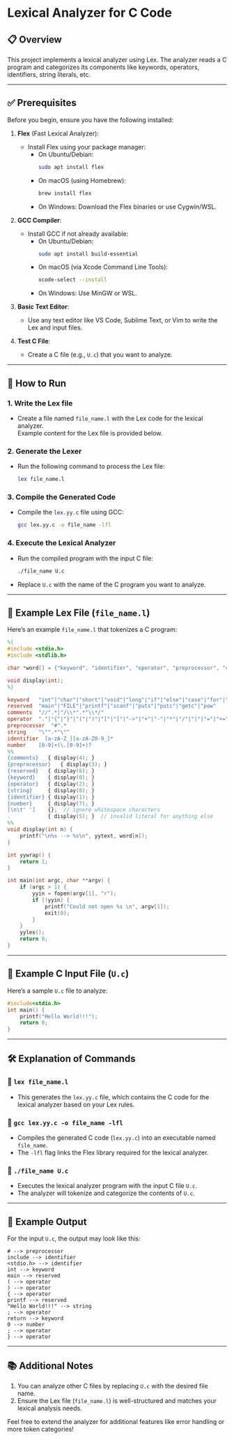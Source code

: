 # Lexical Analyzer for C Code

## 📋 Overview
This project implements a lexical analyzer using Lex. The analyzer reads a C program and categorizes its components like keywords, operators, identifiers, string literals, etc.

---

## ✅ Prerequisites

Before you begin, ensure you have the following installed:

1. **Flex** (Fast Lexical Analyzer):
   - Install Flex using your package manager:
     - On Ubuntu/Debian:  
       ```bash
       sudo apt install flex
       ```
     - On macOS (using Homebrew):  
       ```bash
       brew install flex
       ```
     - On Windows: Download the Flex binaries or use Cygwin/WSL.

2. **GCC Compiler**:
   - Install GCC if not already available:
     - On Ubuntu/Debian:  
       ```bash
       sudo apt install build-essential
       ```
     - On macOS (via Xcode Command Line Tools):  
       ```bash
       xcode-select --install
       ```
     - On Windows: Use MinGW or WSL.

3. **Basic Text Editor**:
   - Use any text editor like VS Code, Sublime Text, or Vim to write the Lex and input files.

4. **Test C File**:
   - Create a C file (e.g., `U.c`) that you want to analyze.

---

## 🚀 How to Run

### 1. Write the Lex file
- Create a file named `file_name.l` with the Lex code for the lexical analyzer.  
  Example content for the Lex file is provided below.

### 2. Generate the Lexer
- Run the following command to process the Lex file:
  ```bash
  lex file_name.l
  ```

### 3. Compile the Generated Code
- Compile the `lex.yy.c` file using GCC:
  ```bash
  gcc lex.yy.c -o file_name -lfl
  ```

### 4. Execute the Lexical Analyzer
- Run the compiled program with the input C file:
  ```bash
  ./file_name U.c
  ```

- Replace `U.c` with the name of the C program you want to analyze.

---

## 📂 Example Lex File (`file_name.l`)

Here’s an example `file_name.l` that tokenizes a C program:

```lex
%{
#include <stdio.h>
#include <stdlib.h>

char *word[] = {"keyword", "identifier", "operator", "preprocessor", "comment", "invalid literal", "reserved", "number", "string"};

void display(int);
%}

keyword   "int"|"char"|"short"|"void"|"long"|"if"|"else"|"case"|"for"|"do"|"while"|"break"|"auto"|"static"|"const"|"enum"|"struct" 
reserved  "main"|"FILE"|"printf"|"scanf"|"puts"|"putc"|"getc"|"pow"
comments  "//".*|"/\\*".*"\\*/"
operator  "."|"{"|"}"|"("|")"|"["|"]"|"->"|"+"|"-"|"*"|"/"|"|"|"="|"+="|"-="|"*="|"/="|"%="|"&&"|"||"|"!"|"~"|";"
preprocessor  "#".*
string    "\"".*"\""
identifier  [a-zA-Z_][a-zA-Z0-9_]*
number    [0-9]+(\.[0-9]+)?
%%
{comments}   { display(4); }
{preprocessor}   { display(3); }
{reserved}   { display(6); }
{keyword}    { display(0); }
{operator}   { display(2); }
{string}     { display(8); }
{identifier} { display(1); }
{number}     { display(7); }
[\n\t' ']    {};  // ignore whitespace characters
.            { display(5); }  // invalid literal for anything else
%%
void display(int n) {
    printf("\n%s --> %s\n", yytext, word[n]);
}

int yywrap() {
    return 1;
}

int main(int argc, char **argv) {
    if (argc > 1) {
        yyin = fopen(argv[1], "r");
        if (!yyin) {
            printf("Could not open %s \n", argv[1]);
            exit(0);
        }
    }
    yylex();
    return 0;
}
```

---

## 📂 Example C Input File (`U.c`)

Here’s a sample `U.c` file to analyze:
```c
#include<stdio.h>
int main() {
    printf("Hello World!!!");
    return 0;
}
```

---

## 🛠 Explanation of Commands

### 🔹 `lex file_name.l`
- This generates the `lex.yy.c` file, which contains the C code for the lexical analyzer based on your Lex rules.

### 🔹 `gcc lex.yy.c -o file_name -lfl`
- Compiles the generated C code (`lex.yy.c`) into an executable named `file_name`.
- The `-lfl` flag links the Flex library required for the lexical analyzer.

### 🔹 `./file_name U.c`
- Executes the lexical analyzer program with the input C file `U.c`.  
- The analyzer will tokenize and categorize the contents of `U.c`.

---

## 📂 Example Output

For the input `U.c`, the output may look like this:
```
# --> preprocessor
include --> identifier
<stdio.h> --> identifier
int --> keyword
main --> reserved
( --> operator
) --> operator
{ --> operator
printf --> reserved
"Hello World!!!" --> string
; --> operator
return --> keyword
0 --> number
; --> operator
} --> operator
```

---

## 📚 Additional Notes
1. You can analyze other C files by replacing `U.c` with the desired file name.
2. Ensure the Lex file (`file_name.l`) is well-structured and matches your lexical analysis needs.

Feel free to extend the analyzer for additional features like error handling or more token categories!
